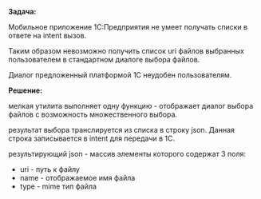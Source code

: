 **Задача:**

Мобильное приложение 1С:Предприятия не умеет получать списки в ответе на intent вызов.

Таким образом невозможно получить список uri файлов выбранных пользователем в стандартном диалоге выбора файлов.

Диалог предложенный платформой 1С неудобен пользователям.

**Решение:**

мелкая утилита выполняет одну функцию - отображает диалог выбора файлов с возможность множественного выбора.

результат выбора транслируется из списка в строку json. Данная строка записывается в intent для передачи в 1С.

результирующий json - массив элементы которого содержат 3 поля:
  - uri - путь к файлу 
  - name - отображаемое имя файла
  - type - mime тип файла
